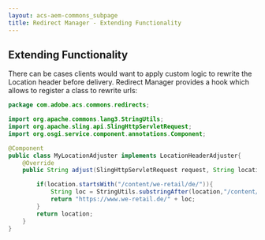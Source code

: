 ```yaml
---
layout: acs-aem-commons_subpage
title: Redirect Manager - Extending Functionality
---
```


## Extending Functionality

There can be cases clients would want to apply custom logic to rewrite the Location header before delivery. 
Redirect Manager provides a hook which allows to register a class to rewrite urls:

```java
package com.adobe.acs.commons.redirects;

import org.apache.commons.lang3.StringUtils;
import org.apache.sling.api.SlingHttpServletRequest;
import org.osgi.service.component.annotations.Component;

@Component
public class MyLocationAdjuster implements LocationHeaderAdjuster{
    @Override
    public String adjust(SlingHttpServletRequest request, String location) {

        if(location.startsWith("/content/we-retail/de/")){
            String loc = StringUtils.substringAfter(location,"/content/we-retail/de/");
            return "https://www.we-retail.de/" + loc;
        }
        return location;
    }
}
```
